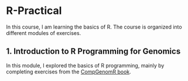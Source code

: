 # R-Practical

In this course, I am learning the basics of R. The course is organized into different modules of exercises.

## 1. Introduction to R Programming for Genomics

In this module, I explored the basics of R programming, mainly by completing exercises from the [CompGenomR book](https://compgenomr.github.io/book/exercises.html).
